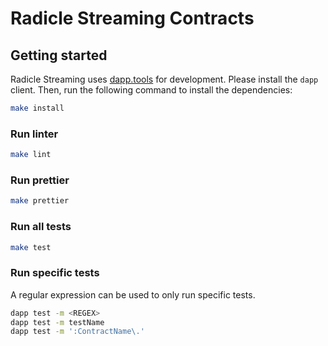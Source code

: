 # Radicle Streaming Contracts


## Getting started
Radicle Streaming uses [dapp.tools](https://github.com/dapphub/dapptools) for development. Please install the `dapp` client. Then, run the following command to install the dependencies:

```bash
make install
```

### Run linter
```bash
make lint
```

### Run prettier
```bash
make prettier
```

### Run all tests
```bash
make test
```

### Run specific tests
A regular expression can be used to only run specific tests.

```bash
dapp test -m <REGEX>
dapp test -m testName
dapp test -m ':ContractName\.'
```
